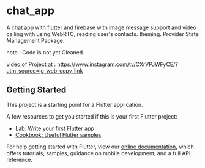 # chat_app

A chat app with flutter and firebase with  image message support and video calling with using WebRTC,
reading user's contacts.
theming.
Provider State Management Package.

note : Code is not yet Cleaned.

video of Project  at :
https://www.instagram.com/tv/CXrVPJWFyCE/?utm_source=ig_web_copy_link

## Getting Started

This project is a starting point for a Flutter application.

A few resources to get you started if this is your first Flutter project:

- [Lab: Write your first Flutter app](https://flutter.dev/docs/get-started/codelab)
- [Cookbook: Useful Flutter samples](https://flutter.dev/docs/cookbook)

For help getting started with Flutter, view our
[online documentation](https://flutter.dev/docs), which offers tutorials,
samples, guidance on mobile development, and a full API reference.
